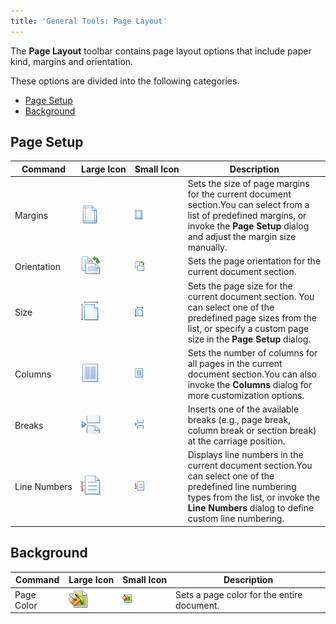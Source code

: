 ```yaml
---
title: 'General Tools: Page Layout'
---
```

The **Page Layout** toolbar contains page layout options that include paper kind, margins and orientation.

These options are divided into the following categories.
* [Page Setup](#pagesetup)
* [Background](#pagebackground)

## <a name="pagesetup"/>Page Setup
| Command | Large&nbsp;Icon | Small&nbsp;Icon | Description |
|---|---|---|---|
| Margins | ![icon-toolbar-page-layout-margins](../../../../images/Img20481.png) | ![icon-small-toolbar-page-layout-margins](../../../../images/Img20540.png) | Sets the size of page margins for the current document section.You can select from a list of predefined margins, or invoke the **Page Setup** dialog and adjust the margin size manually. |
| Orientation | ![icon-toolbar-page-layout-orientation](../../../../images/Img20482.png) | ![icon-small-toolbar-page-layout-orientation](../../../../images/Img20541.png) | Sets the page orientation for the current document section. |
| Size | ![icon-toolbar-page-layout-size](../../../../images/Img20484.png) | ![icon-small-toolbar-page-layout-size](../../../../images/Img20486.png) | Sets the page size for the current document section. You can select one of the predefined page sizes from the list, or specify a custom page size in the **Page Setup** dialog. |
| Columns | ![icon-toolbar-page-layout-columns](../../../../images/Img20479.png) | ![icon-small-toolbar-page-layout-columns](../../../../images/Img20538.png) | Sets the number of columns for all pages in the current document section.You can also invoke the **Columns** dialog for more customization options. |
| Breaks | ![icon-toolbar-page-layout-breaks](../../../../images/Img20478.png) | ![icon-small-toolbar-page-layout-breaks](../../../../images/Img20537.png) | Inserts one of the available breaks (e.g., page break, column break or section break) at the carriage position. |
| Line&nbsp;Numbers | ![icon-toolbar-page-layout-line-numbers](../../../../images/Img20480.png) | ![icon-small-toolbar-page-layout-line-numbers](../../../../images/Img20539.png) | Displays line numbers in the current document section.You can select one of the predefined line numbering types from the list, or invoke the **Line Numbers** dialog to define custom line numbering. |

## <a name="pagebackground"/>Background
| Command | Large&nbsp;Icon | Small&nbsp;Icon | Description |
|---|---|---|---|
| Page Color | ![icon-toolbar-page-layout-page-color](../../../../images/Img20483.png) | ![icon-small-toolbar-page-layout-page-color](../../../../images/Img20485.png) | Sets a page color for the entire document. |